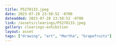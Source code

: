 ```yaml
---
title: P5270133.jpeg
date: 2023-07-28 23:58:52 -0700
dateadded: 2023-07-28 23:58:52 -0700
link: /assets/clearings/P5270133.jpeg
gallery: clearings-exhibition
layout: asset
tags: ["drawing", "art", "Martha", "Grapefruits"]
--- 
```

